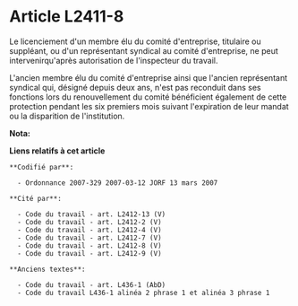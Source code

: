 # Article L2411-8

Le licenciement d'un membre élu du comité d'entreprise, titulaire ou suppléant, ou d'un représentant syndical au comité
d'entreprise, ne peut intervenirqu'après autorisation de l'inspecteur du travail.

L'ancien membre élu du comité d'entreprise ainsi que l'ancien représentant syndical qui, désigné depuis deux ans, n'est pas
reconduit dans ses fonctions lors du renouvellement du comité bénéficient également de cette protection pendant les six
premiers mois suivant l'expiration de leur mandat ou la disparition de l'institution.

**Nota:**



**Liens relatifs à cet article**

	**Codifié par**:

	  - Ordonnance 2007-329 2007-03-12 JORF 13 mars 2007

	**Cité par**:

	  - Code du travail - art. L2412-13 (V)
	  - Code du travail - art. L2412-2 (V)
	  - Code du travail - art. L2412-4 (V)
	  - Code du travail - art. L2412-7 (V)
	  - Code du travail - art. L2412-8 (V)
	  - Code du travail - art. L2412-9 (V)

	**Anciens textes**:

	  - Code du travail - art. L436-1 (AbD)
	  - Code du travail L436-1 alinéa 2 phrase 1 et alinéa 3 phrase 1

